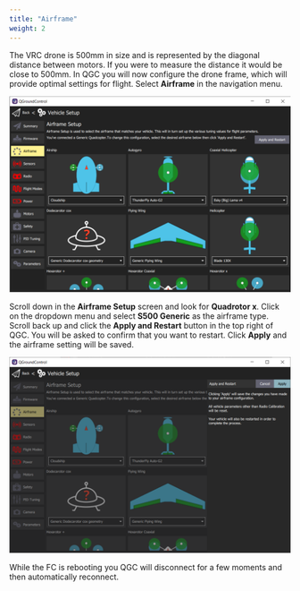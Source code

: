 ```yaml
---
title: "Airframe"
weight: 2
---
```


The VRC drone is 500mm in size and is represented by the diagonal
distance between motors. If you were to measure the distance it would be
close to 500mm. In QGC you will now configure the drone frame, which will
provide optimal settings for flight. Select **Airframe** in the navigation menu.

![Airframe Setup screen](qgc_airframe.png)

Scroll down in the **Airframe Setup** screen and look for **Quadrotor x**.
Click on the dropdown menu and select **S500 Generic** as the airframe type.
Scroll back up and click the **Apply and Restart** button in the top right of QGC.
You will be asked to confirm that you want to restart.
Click **Apply** and the airframe setting will be saved.

![](qgc_airframe_apply.png)

While the FC is rebooting you QGC will disconnect for a few
moments and then automatically reconnect.
